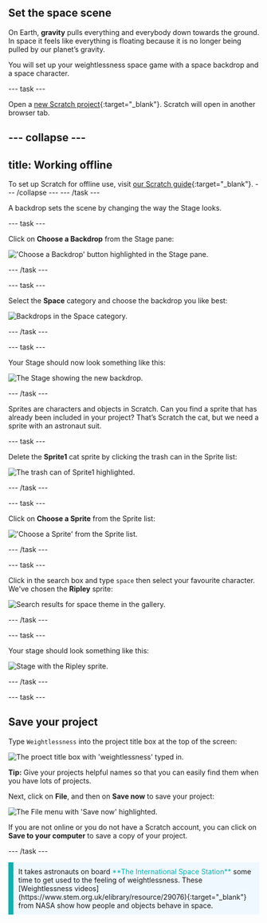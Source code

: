 ## Set the space scene

On Earth, **gravity** pulls everything and everybody down towards the ground. In space it feels like everything is floating because it is no longer being pulled by our planet’s gravity.

You will set up your weightlessness space game with a space backdrop and a space character. 

--- task ---

Open a [new Scratch project](http://rpf.io/scratch-new){:target="_blank"}. Scratch will open in another browser tab.

--- collapse ---
---
title: Working offline
---
To set up Scratch for offline use, visit [our Scratch guide](https://projects.raspberrypi.org/en/projects/getting-started-scratch/1){:target="_blank"}.
--- /collapse ---
--- /task ---

A backdrop sets the scene by changing the way the Stage looks.

--- task ---

Click on **Choose a Backdrop** from the Stage pane:

!['Choose a Backdrop' button highlighted in the Stage pane.](images/choose-a-backdrop.png)

--- /task ---

--- task ---

Select the **Space** category and choose the backdrop you like best:

![Backdrops in the Space category.](images/space-backdrops.png)

--- /task ---

--- task ---

Your Stage should now look something like this:

![The Stage showing the new backdrop.](images/stage-backdrop.png)

--- /task ---

Sprites are characters and objects in Scratch. Can you find a sprite that has already been included in your project? That’s Scratch the cat, but we need a sprite with an astronaut suit. 

--- task ---

Delete the **Sprite1** cat sprite by clicking the trash can in the Sprite list:

![The trash can of Sprite1 highlighted.](images/delete-sprite.png)

--- /task ---

--- task ---

Click on **Choose a Sprite** from the Sprite list:

!['Choose a Sprite' from the Sprite list.](images/choose-a-sprite.png)

--- /task ---

--- task ---

Click in the search box and type `space` then select your favourite character. We've chosen the **Ripley** sprite: 

![Search results for space theme in the gallery.](images/space-sprite-gallery.png)

--- /task ---

--- task ---

Your stage should look something like this: 

![Stage with the Ripley sprite.](images/ripley-stage.png)

--- /task ---

--- task --- 

## Save your project

Type `Weightlessness` into the project title box at the top of the screen: 

![The proect title box with 'weightlessness' typed in.](images/project-title.png)

**Tip:** Give your projects helpful names so that you can easily find them when you have lots of projects.

Next, click on **File**, and then on **Save now** to save your project:

![The File menu with 'Save now' highlighted.](images/save-now.png)

If you are not online or you do not have a Scratch account, you can click on **Save to your computer** to save a copy of your project.

--- /task ---

<p style="border-left: solid; border-width:10px; border-color: #0faeb0; background-color: aliceblue; padding: 10px;">
It takes astronauts on board <span style="color: #0faeb0">**The International Space Station**</span> some time to get used to the feeling of weightlessness. These [Weightlessness videos](https://www.stem.org.uk/elibrary/resource/29076){:target="_blank"} from NASA show how people and objects behave in space.
</p>
